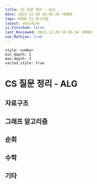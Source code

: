 ```yaml
---
title: CS 질문 정리 - ALG
date: 2022-12-28 10:45:34 +0900
tags: HIDE CS 알고리즘
layout: obsidian
is_Finished: false
last_Reviewed: 2022-12-28 10:45:34 +0900
use_Mathjax: true
---
```


```toc
style: number
min_depth: 2
max_depth: 3
varied_style: true
```

# CS 질문 정리 - ALG

## 자료구조



## 그래프 알고리즘



## 순회


## 수학


## 기타
